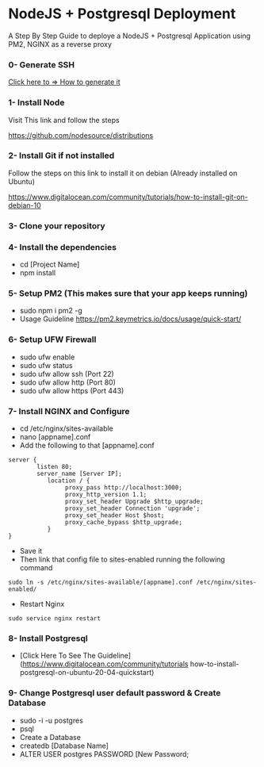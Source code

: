 
# NodeJS + Postgresql Deployment

A Step By Step Guide to deploye a NodeJS + Postgresql Application using PM2, NGINX as a reverse proxy

### 0- Generate SSH
[Click here to => How to generate it](https://docs.vultr.com/how-do-i-generate-ssh-keys?_gl=1*1teljyz*_ga*NDA3Mzk0NC4xNzE2NjIyOTAw*_ga_K6536FHN4D*MTcxNjYyODk0NS4zLjEuMTcxNjYyOTEwNy4yMC4wLjA.)


### 1- Install Node
Visit This link and follow the steps

https://github.com/nodesource/distributions


### 2- Install Git if not installed
Follow the steps on this link to install it on debian (Already installed on Ubuntu)

https://www.digitalocean.com/community/tutorials/how-to-install-git-on-debian-10

### 3- Clone your repository

### 4- Install the dependencies
- cd [Project Name]
- npm install

### 5- Setup PM2 (This makes sure that your app keeps running)
- sudo npm i pm2 -g
- Usage Guideline https://pm2.keymetrics.io/docs/usage/quick-start/

### 6- Setup UFW Firewall
- sudo ufw enable
- sudo ufw status
- sudo ufw allow ssh (Port 22)
- sudo ufw allow http (Port 80)
- sudo ufw allow https (Port 443)

### 7- Install NGINX and Configure
- cd /etc/nginx/sites-available
- nano [appname].conf
- Add the following to that [appname].conf
```
server {
        listen 80;
        server_name [Server IP];
           location / {
                proxy_pass http://localhost:3000;
                proxy_http_version 1.1;
                proxy_set_header Upgrade $http_upgrade;
                proxy_set_header Connection 'upgrade';
                proxy_set_header Host $host;
                proxy_cache_bypass $http_upgrade;
           }
}
```
- Save it
- Then link that config file to sites-enabled running the following command
```
sudo ln -s /etc/nginx/sites-available/[appname].conf /etc/nginx/sites-enabled/
```
- Restart Nginx 
```
sudo service nginx restart
```
### 8- Install Postgresql
- [Click Here To See The Guideline](https://www.digitalocean.com/community/tutorials how-to-install-postgresql-on-ubuntu-20-04-quickstart)
### 9- Change Postgresql user default password & Create Database
- sudo -i -u postgres
- psql
- Create a Database
- createdb [Database Name]
- ALTER USER postgres PASSWORD [New Password;


